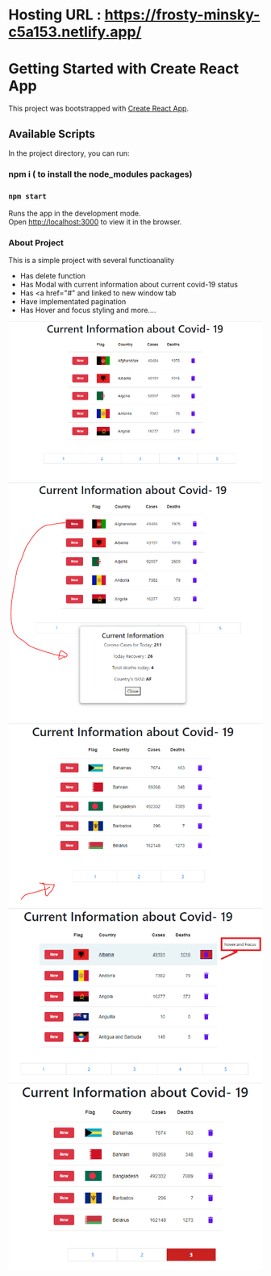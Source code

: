 # Hosting URL :  https://frosty-minsky-c5a153.netlify.app/

# Getting Started with Create React App

This project was bootstrapped with [Create React App](https://github.com/facebook/create-react-app).

## Available Scripts

In the project directory, you can run:

### npm i   ( to install the node_modules packages)
### `npm start`

Runs the app in the development mode.\
Open [http://localhost:3000](http://localhost:3000) to view it in the browser.

### About Project
This is a simple project with several functioanality
  - Has delete function
  - Has Modal with current information about current covid-19 status
  - Has <a href="#" and linked to new window tab
  - Have implementated pagination
  - Has Hover and focus styling and more....

<img src="https://github.com/AyeshaAzam/reactApp-withDelete-pagination-function/blob/master/src/images/covid-19.PNG" />
  <img src="https://github.com/AyeshaAzam/reactApp-withDelete-pagination-function/blob/master/src/images/covid-19-Modal.PNG" />
  <img src="https://github.com/AyeshaAzam/reactApp-withDelete-pagination-function/blob/master/src/images/covid-19-afterDeleting.PNG"/>
  <img src="https://github.com/AyeshaAzam/reactApp-withDelete-pagination-function/blob/master/src/images/covid-19-hoverAndFocus.PNG"/>
  <img src="https://github.com/AyeshaAzam/reactApp-withDelete-pagination-function/blob/master/src/images/covid-19-hover.PNG"/>
